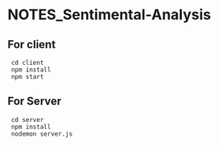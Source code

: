 # NOTES_Sentimental-Analysis

## For client 
```
 cd client
 npm install
 npm start
```

## For Server
```
 cd server
 npm install
 nodemon server.js
```
